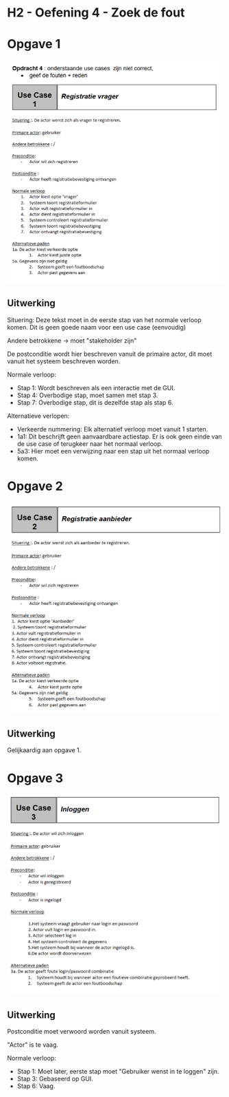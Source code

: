 <h1> H2 - Oefening 4 - Zoek de fout </h1>

# Opgave 1

![Opgave van opdracht 4-1](./img/opdracht4.png)

## Uitwerking

Situering: Deze tekst moet in de eerste stap van het normale verloop komen. Dit is geen goede naam voor een use case
(eenvoudig)

Andere betrokkene -> moet "stakeholder zijn"

De postconditie wordt hier beschreven vanuit de primaire actor, dit moet vanuit het systeem beschreven worden.

Normale verloop:

- Stap 1: Wordt beschreven als een interactie met de GUI.
- Stap 4: Overbodige stap, moet samen met stap 3.
- Stap 7: Overbodige stap, dit is dezelfde stap als stap 6.

Alternatieve verlopen:

- Verkeerde nummering: Elk alternatief verloop moet vanuit 1 starten.
- 1a1: Dit beschrijft geen aanvaardbare actiestap. Er is ook geen einde van de use case of terugkeer naar het normaal verloop.
- 5a3: Hier moet een verwijzing naar een stap uit het normaal verloop komen.

# Opgave 2

![Opgave van opdracht 4-2](./img/opdracht4-2.png)

## Uitwerking

Gelijkaardig aan opgave 1.

# Opgave 3

![Opgave van opdracht 4-3](./img/opdracht4-3.png)

## Uitwerking

Postconditie moet verwoord worden vanuit systeem.

"Actor" is te vaag.

Normale verloop:

- Stap 1: Moet later, eerste stap moet "Gebruiker wenst in te loggen" zijn.
- Stap 3: Gebaseerd op GUI.
- Stap 6: Vaag.
